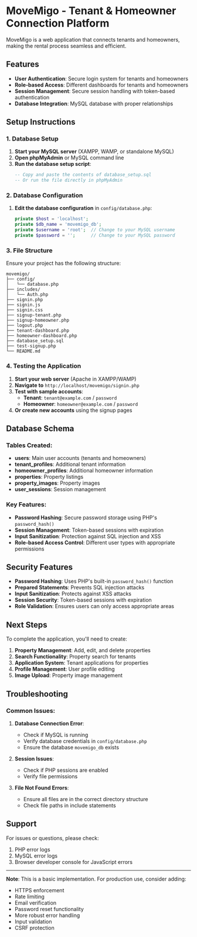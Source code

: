 # MoveMigo - Tenant & Homeowner Connection Platform

MoveMigo is a web application that connects tenants and homeowners, making the rental process seamless and efficient.

## Features

- **User Authentication**: Secure login system for tenants and homeowners
- **Role-based Access**: Different dashboards for tenants and homeowners
- **Session Management**: Secure session handling with token-based authentication
- **Database Integration**: MySQL database with proper relationships

## Setup Instructions

### 1. Database Setup

1. **Start your MySQL server** (XAMPP, WAMP, or standalone MySQL)
2. **Open phpMyAdmin** or MySQL command line
3. **Run the database setup script**:
   ```sql
   -- Copy and paste the contents of database_setup.sql
   -- Or run the file directly in phpMyAdmin
   ```

### 2. Database Configuration

1. **Edit the database configuration** in `config/database.php`:
   ```php
   private $host = 'localhost';
   private $db_name = 'movemigo_db';
   private $username = 'root';  // Change to your MySQL username
   private $password = '';      // Change to your MySQL password
   ```

### 3. File Structure

Ensure your project has the following structure:
```
movemigo/
├── config/
│   └── database.php
├── includes/
│   └── Auth.php
├── signin.php
├── signin.js
├── signin.css
├── signup-tenant.php
├── signup-homeowner.php
├── logout.php
├── tenant-dashboard.php
├── homeowner-dashboard.php
├── database_setup.sql
├── test-signup.php
└── README.md
```

### 4. Testing the Application

1. **Start your web server** (Apache in XAMPP/WAMP)
2. **Navigate to** `http://localhost/movemigo/signin.php`
3. **Test with sample accounts**:
   - **Tenant**: `tenant@example.com` / `password`
   - **Homeowner**: `homeowner@example.com` / `password`
4. **Or create new accounts** using the signup pages

## Database Schema

### Tables Created:
- **users**: Main user accounts (tenants and homeowners)
- **tenant_profiles**: Additional tenant information
- **homeowner_profiles**: Additional homeowner information
- **properties**: Property listings
- **property_images**: Property images
- **user_sessions**: Session management

### Key Features:
- **Password Hashing**: Secure password storage using PHP's `password_hash()`
- **Session Management**: Token-based sessions with expiration
- **Input Sanitization**: Protection against SQL injection and XSS
- **Role-based Access Control**: Different user types with appropriate permissions

## Security Features

- **Password Hashing**: Uses PHP's built-in `password_hash()` function
- **Prepared Statements**: Prevents SQL injection attacks
- **Input Sanitization**: Protects against XSS attacks
- **Session Security**: Token-based sessions with expiration
- **Role Validation**: Ensures users can only access appropriate areas

## Next Steps

To complete the application, you'll need to create:

1. **Property Management**: Add, edit, and delete properties
2. **Search Functionality**: Property search for tenants
3. **Application System**: Tenant applications for properties
4. **Profile Management**: User profile editing
5. **Image Upload**: Property image management

## Troubleshooting

### Common Issues:

1. **Database Connection Error**:
   - Check if MySQL is running
   - Verify database credentials in `config/database.php`
   - Ensure the database `movemigo_db` exists

2. **Session Issues**:
   - Check if PHP sessions are enabled
   - Verify file permissions

3. **File Not Found Errors**:
   - Ensure all files are in the correct directory structure
   - Check file paths in include statements

## Support

For issues or questions, please check:
1. PHP error logs
2. MySQL error logs
3. Browser developer console for JavaScript errors

---

**Note**: This is a basic implementation. For production use, consider adding:
- HTTPS enforcement
- Rate limiting
- Email verification
- Password reset functionality
- More robust error handling
- Input validation
- CSRF protection 